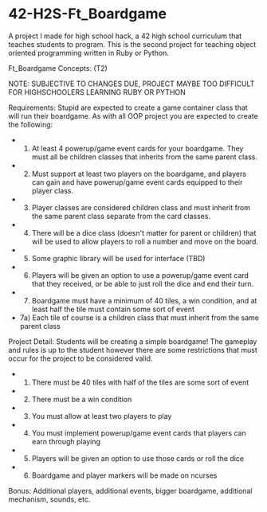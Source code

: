 # 42-H2S-Ft_Boardgame
A project I made for high school hack, a 42 high school curriculum that teaches students to program. This is the second project for teaching object oriented programming written in Ruby or Python.


Ft_Boardgame Concepts: (T2)

NOTE: SUBJECTIVE TO CHANGES DUE, PROJECT MAYBE TOO DIFFICULT FOR HIGHSCHOOLERS LEARNING RUBY OR PYTHON

Requirements:
Stupid are expected to create a game container class that will 
run their boardgame. As with all OOP project you are expected to
create the following:
- 1) At least 4 powerup/game event cards for your boardgame. They must
all be children classes that inherits from the same parent class.
- 2) Must support at least two players on the boardgame, and players
can gain and have powerup/game event cards equipped to their player class.
- 3) Player classes are considered children class and must inherit from the
same parent class separate from the card classes.
- 4) There will be a dice class (doesn't matter for parent or children) that
will be used to allow players to roll a number and move on the board.
- 5) Some graphic library will be used for interface (TBD)
- 6) Players will be given an option to use a powerup/game event card that they
received, or be able to just roll the dice and end their turn.
- 7) Boardgame must have a minimum of 40 tiles, a win condition, and at least
half the tile must contain some sort of event
- 7a) Each tile of course is a children class that must inherit from the same parent class


Project Detail:
Students will be creating a simple boardgame! The gameplay and rules is up 
to the student however there are some restrictions that must occur for the project
to be considered valid.
- 1) There must be 40 tiles with half of the tiles are some sort of event
- 2) There must be a win condition
- 3) You must allow at least two players to play
- 4) You must implement powerup/game event cards that players can earn through playing
- 5) Players will be given an option to use those cards or roll the dice
- 6) Boardgame and player markers will be made on ncurses

Bonus:
Additional players, additional events, bigger boardgame, additional mechanism, sounds, etc.